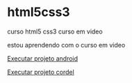 # html5css3
 curso html5 css3 curso em video

 estou aprendendo com o curso em video

<a href= "https://josemardossena.github.io/html5css3/desafios/desafio010/android" target="_blank">Executar projeto android</a>

<a href= "https://josemardossena.github.io/html5css3/desafios/desafio012/cordel" target="_blank">Executar projeto cordel</a>